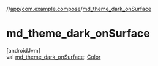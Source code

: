 //[app](../../index.md)/[com.example.compose](index.md)/[md_theme_dark_onSurface](md_theme_dark_on-surface.md)

# md_theme_dark_onSurface

[androidJvm]\
val [md_theme_dark_onSurface](md_theme_dark_on-surface.md): [Color](https://developer.android.com/reference/kotlin/androidx/compose/ui/graphics/Color.html)
